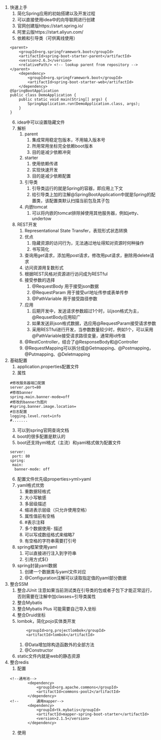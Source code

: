 1. 快速上手
    1. 简化Spring应用的初始搭建以及开发过程
    2. 可以直接使用idea中的向导联网进行创建
    3. 官网创建版https://start.spring.io/
    4. 阿里云版https://start.aliyun.com/
    5. 依赖和引导类（可供离线使用）
    ```
    <parent>
        <groupId>org.springframework.boot</groupId>
        <artifactId>spring-boot-starter-parent</artifactId>
        <version>2.6.3</version>
        <relativePath/> <!-- lookup parent from repository -->
    </parent>
        <dependency>
            <groupId>org.springframework.boot</groupId>
            <artifactId>spring-boot-starter-web</artifactId>
        </dependency>
    @SpringBootApplication
    public class DemoApplication {
        public static void main(String[] args) {
            SpringApplication.run(DemoApplication.class, args);
        }
    }
    ```
    6. idea中可以设置隐藏文件
    7. 解析
        1. parent
            1. 集成常用稳定包版本，不用输入版本号
            2. 所用常用坐标完全依赖boot版本
            3. 目的是减少依赖冲突
        2. starter
            1. 使用依赖传递
            2. 实现快速开发
            3. 目的是减少依赖配置
        3. 引导类
            1. 引导类运行的就是Spring的容器，即应用上下文
            2. 给引导类上加的注解@SpringBootApplication中就是Spring的配置类，该配置类默认扫描当前包及其子包
        4. 内嵌tomcat
            1. 可以将内嵌的tomcat排除掉使用其他服务器，例如jetty、undertow
    8. REST开发
        1. Representational State Transfer，表现形式状态转换
        2. 优点
            1. 隐藏资源的访问行为，无法通过地址得知对资源时何种操作
            2. 书写简化
        3. 查询用get请求，添加用post请求，修改用put请求，删除用delete请求
        4. 访问资源用复数形式
        5. 根据REST风格对资源进行访问成为RESTful
        6. 接受参数的选择
            1. @RequestBody 用于接受json数据
            2. @RequestParam 用于接受url地址传参或表单传参
            3. @PathVariable 用于接受路径参数
        7. 应用
            1. 后期开发中，发送请求参数超过1个时，以json格式为主，@RequsetBody应用较广
            2. 如果发送非json格式数据，选应用@RequestParam接受请求参数
            3. 采用RESTful进行开发，当参数数量较少时，例如1个，可以采用@PathVariable接受请求路径变量，通常用id传值
        8. @RestController，结合了@ResponseBody和@Controller
        9. @RequestMapping可以拆分成@Getmapping、@Postmapping，@Putmapping、@Deletmapping
2. 基础配置
    1. application.properties配置文件
    2. 属性
    ```
    #修改服务器端口配置
    server.port=80
    #修改banner
    spring.main.banner-mode=off
    #修改的banner为图片
    #spring.banner.image.location=
    #日志配置
    logging.level.root=info
    #.......
    ```
    3. 可以到spring官网查询文档
    4. boot的很多配置是默认的
    5. boot还支持yml格式（主流）和yaml格式做为配置文件
    ```
    server:
     port: 80
    spring:
     main:
      banner-mode: off
    ```
    6. 配置文件优先级properties>yml>yaml
    7. yaml格式优势
        1. 重数据轻格式
        2. 大小写敏感
        3. 多层级描述
        4. 缩进表示层级（只允许使用空格）
        5. 属性值前有空格
        6. #表示注释
        7. 多个数据使用- 描述
        8. 可以写成数组格式来缩略7
        9. 有空格的字符串需要打引号
    8. spring框架使用yaml
        1. 可以直接进行注入到字符串
        2. 引用方式${}
    9. spring封装yaml数据
        1. 创建一个数据类与yaml文件对应
        2. @Configuration注解可以读取指定值的yaml部分数据
3. 整合SSM
    1. 整合JUnit 注意如果当前测试类在引导类的包或者子包下才能正常运行，否则需要在注解中加classes=引导类属性
    2. 整合Mybatis
    3. 整合Mybatis Plus 可能需要自己导入坐标
    4. 整合Druid坐标
    5. lombok，简化pojo实体类开发
        ```
            <groupId>org.projectlombok</groupId>
            <artifactId>lombok</artifactId>
        ```
        1. @Data增加除构造函数外的全部方法
        2. @Constructor
    6. static文件内就是web的静态资源
4. 整合redis
    1. 配置
    ```
    <!--通用池-->
            <dependency>
                <groupId>org.apache.commons</groupId>
                <artifactId>commons-pool2</artifactId>
            </dependency>
    <!--        通用mapper-->
            <dependency>
                <groupId>tk.mybatis</groupId>
                <artifactId>mapper-spring-boot-starter</artifactId>
                <version>2.1.5</version>
            </dependency>
    ```
    2. 使用
    